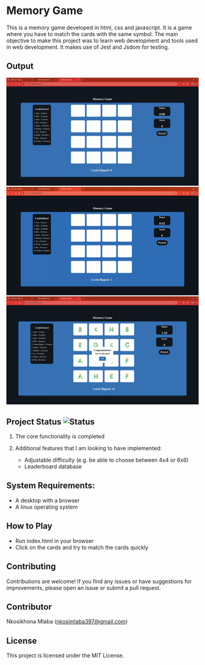 # Memory Game
This is a memory game developed in html, css and javascript. It is a game where you have to match the cards with the same symbol. The main objective to make this project was to learn web development and tools used in web development. It makes use of Jest and Jsdom for testing.

## Output
![Project Logo](program-output/vlcsnap-2024-09-19-07h21m23s312.png)
![Demo Video](program-output/memorygamevideo.gif)
![Project Logo](program-output/vlcsnap-2024-09-19-07h20m48s035.png)


## Project Status ![Status](https://img.shields.io/badge/status-completed-brightgreen)

1. The core functionality is completed

2. Additional features that I am looking to have implemented:
    - Adjustable difficulty (e.g. be able to choose between 4x4 or 6x6)
    - Leaderboard database

## System Requirements:
- A desktop with a browser
- A linux operating system

## How to Play
- Run index.html in your browser
- Click on the cards and try to match the cards quickly
    
## Contributing

Contributions are welcome! If you find any issues or have suggestions for improvements, please open an issue or submit a pull request.

## Contributor

Nkosikhona Mlaba (nkosimlaba397@gmail.com)

## License

This project is licensed under the MIT License.
